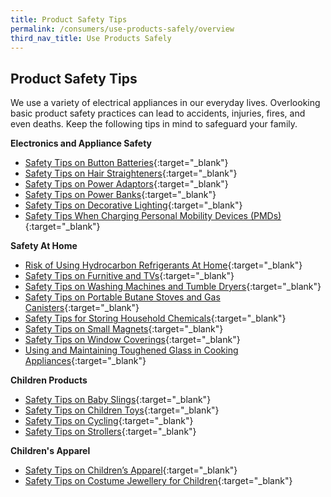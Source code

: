 ```yaml
---
title: Product Safety Tips
permalink: /consumers/use-products-safely/overview
third_nav_title: Use Products Safely
---
```

## Product Safety Tips

We use a variety of electrical appliances in our everyday lives. Overlooking basic product safety practices can lead to accidents, injuries, fires, and even deaths. Keep the following tips in mind to safeguard your family.

**Electronics and Appliance Safety**
* [Safety Tips on Button Batteries](/consumers/use-products-safely/safety-tips-on-button-batteries){:target="_blank"}
* [Safety Tips on Hair Straighteners](/consumers/use-products-safely/safety-tips-on-hair-straighteners){:target="_blank"}
* [Safety Tips on Power Adaptors](/consumers/use-products-safely/safety-tips-on-power-adaptors){:target="_blank"}
* [Safety Tips on Power Banks](/consumers/use-products-safely/safety-tips-on-power-banks){:target="_blank"}
* [Safety Tips on Decorative Lighting](/consumers/use-products-safely/safety-tips-on-decorative-lighting){:target="_blank"}
* [Safety Tips When Charging Personal Mobility Devices (PMDs)](/consumers/product-safety-tips/safety-tips-when-charging-personal-mobility-devices){:target="_blank"}

**Safety At Home**
* [Risk of Using Hydrocarbon Refrigerants At Home](/consumers/product-safety-tips/risk-of-using-hydrocarbon-refrigerants-at-home){:target="_blank"}
* [Safety Tips on Furnitive and TVs](/consumers/product-safety-tips/safety-tips-on-furniture-and-tvs){:target="_blank"}
* [Safety Tips on Washing Machines and Tumble Dryers](/consumers/product-safety-tips/safety-tips-on-washing-machines-and-tumble-dryers){:target="_blank"}
* [Safety Tips on Portable Butane Stoves and Gas Canisters](/consumers/product-safety-tips/safety-tips-on-portable-butane-stoves-and-gas-canisters){:target="_blank"}
* [Safety Tips for Storing Household Chemicals](/consumers/product-safety-tips/safety-tips-for-storing-household-chemicals){:target="_blank"}
* [Safety Tips on Small Magnets](/consumers/product-safety-tips/safety-tips-on-small-magnets){:target="_blank"}
* [Safety Tips on Window Coverings](/consumers/product-safety-tips/safety-tips-on-window-coverings){:target="_blank"}
* [Using and Maintaining Toughened Glass in Cooking Appliances](/consumers/product-safety-tips/using-and-maintaining-toughened-glass-in-cooking-appliances){:target="_blank"}

**Children Products**
* [Safety Tips on Baby Slings](/consumers/product-safety-tips/safety-tips-on-baby-slings){:target="_blank"}
* [Safety Tips on Children Toys](/consumers/product-safety-tips/safety-tips-on-children-toys){:target="_blank"}
* [Safety Tips on Cycling](/consumers/product-safety-tips-on-cycling){:target="_blank"}
* [Safety Tips on Strollers](/consumers/product-safety-tips/safety-tips-on-strollers){:target="_blank"}

**Children's Apparel**
* [Safety Tips on Children’s Apparel](/consumers/product-safety-tips/safety-tips-on-children-apparel){:target="_blank"}
* [Safety Tips on Costume Jewellery for Children](/consumers/product-safety-tips/safety-tips-on-constume-jewellery-for-children){:target="_blank"}
